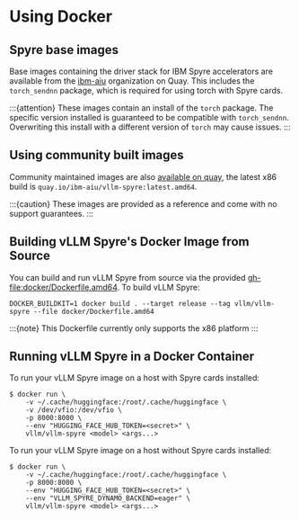 # Using Docker

<!--
TODO: Add section on RHOAI officially supported images, once they exist
!-->

## Spyre base images

Base images containing the driver stack for IBM Spyre accelerators are available from the [ibm-aiu](https://quay.io/repository/ibm-aiu/base?tab=tags) organization on Quay. This includes the `torch_sendnn` package, which is required for using torch with Spyre cards.

:::{attention}
These images contain an install of the `torch` package. The specific version installed is guaranteed to be compatible with `torch_sendnn`. Overwriting this install with a different version of `torch` may cause issues.
:::

## Using community built images

Community maintained images are also [available on quay](https://quay.io/repository/ibm-aiu/vllm-spyre?tab=tags), the latest x86 build is `quay.io/ibm-aiu/vllm-spyre:latest.amd64`.

:::{caution}
These images are provided as a reference and come with no support guarantees.
:::

## Building vLLM Spyre's Docker Image from Source

You can build and run vLLM Spyre from source via the provided <gh-file:docker/Dockerfile.amd64>. To build vLLM Spyre:

```shell
DOCKER_BUILDKIT=1 docker build . --target release --tag vllm/vllm-spyre --file docker/Dockerfile.amd64
```

:::{note}
This Dockerfile currently only supports the x86 platform
:::

## Running vLLM Spyre in a Docker Container

To run your vLLM Spyre image on a host with Spyre cards installed:

```shell
$ docker run \
    -v ~/.cache/huggingface:/root/.cache/huggingface \
    -v /dev/vfio:/dev/vfio \
    -p 8000:8000 \
    --env "HUGGING_FACE_HUB_TOKEN=<secret>" \
    vllm/vllm-spyre <model> <args...>
```

To run your vLLM Spyre image on a host without Spyre cards installed:

```shell
$ docker run \
    -v ~/.cache/huggingface:/root/.cache/huggingface \
    -p 8000:8000 \
    --env "HUGGING_FACE_HUB_TOKEN=<secret>" \
    --env "VLLM_SPYRE_DYNAMO_BACKEND=eager" \
    vllm/vllm-spyre <model> <args...>
```
